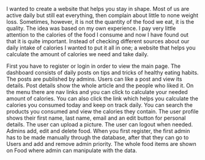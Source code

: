 I wanted to create a website that helps you stay in shape. Most of us are active daily but still eat everything, then complain about little to none weight loss. Sometimes, however, it is not the quantity of the food we eat, it is the quality. The idea was based on my own experience. I pay very little attention to the calories of the food I consume and now I have found out that it is quite important. Instead of checking different sources about our daily intake of calories I wanted to put it all in one; a website that helps you calculate the amount of calories we need and take daily.

First you have to register or login in order to view the main page. The dashboard consists of daily posts on tips and tricks of healthy eating habits. The posts are published by admins. Users can like a post and view its details. Post details show the whole article and the people who liked it. On the menu there are nav links and you can click to calculate your needed amount of calories. You can also click the link which helps you calculate the calories you consumed today and keep on track daily. You can search the products you consumed and view the calories they contain. The user profile shows their first name, last name, email and an edit button for personal details. The user can upload a picture. The user can logout when needed. Admins add, edit and delete food. When you first register, the first admin has to be made manually through the database, after that they can go to Users and add and remove admin priority. The whole food items are shown on Food where admin can manipulate with the data.
